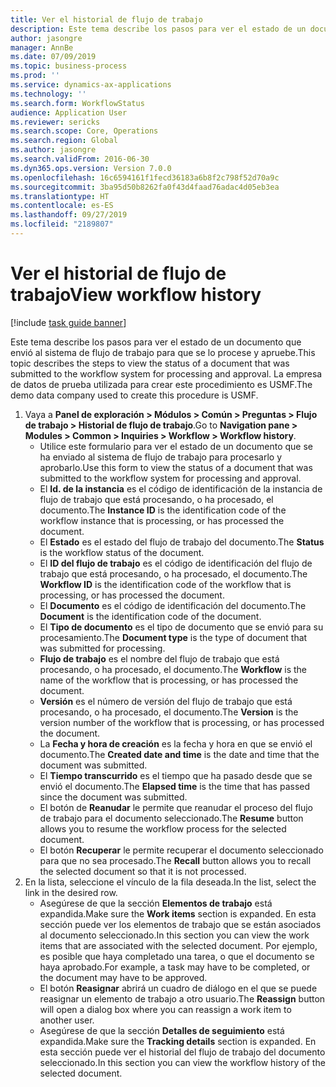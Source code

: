 ```yaml
---
title: Ver el historial de flujo de trabajo
description: Este tema describe los pasos para ver el estado de un documento que envió al sistema de flujo de trabajo para que se lo procese y apruebe.
author: jasongre
manager: AnnBe
ms.date: 07/09/2019
ms.topic: business-process
ms.prod: ''
ms.service: dynamics-ax-applications
ms.technology: ''
ms.search.form: WorkflowStatus
audience: Application User
ms.reviewer: sericks
ms.search.scope: Core, Operations
ms.search.region: Global
ms.author: jasongre
ms.search.validFrom: 2016-06-30
ms.dyn365.ops.version: Version 7.0.0
ms.openlocfilehash: 16c6594161f1fecd36183a6b8f2c798f52d70a9c
ms.sourcegitcommit: 3ba95d50b8262fa0f43d4faad76adac4d05eb3ea
ms.translationtype: HT
ms.contentlocale: es-ES
ms.lasthandoff: 09/27/2019
ms.locfileid: "2189807"
---
```

# <a name="view-workflow-history"></a><span data-ttu-id="818e1-103">Ver el historial de flujo de trabajo</span><span class="sxs-lookup"><span data-stu-id="818e1-103">View workflow history</span></span>

[!include [task guide banner](../../includes/task-guide-banner.md)]

<span data-ttu-id="818e1-104">Este tema describe los pasos para ver el estado de un documento que envió al sistema de flujo de trabajo para que se lo procese y apruebe.</span><span class="sxs-lookup"><span data-stu-id="818e1-104">This topic describes the steps to view the status of a document that was submitted to the workflow system for processing and approval.</span></span> <span data-ttu-id="818e1-105">La empresa de datos de prueba utilizada para crear este procedimiento es USMF.</span><span class="sxs-lookup"><span data-stu-id="818e1-105">The demo data company used to create this procedure is USMF.</span></span>

1. <span data-ttu-id="818e1-106">Vaya a **Panel de exploración > Módulos > Común > Preguntas > Flujo de trabajo > Historial de flujo de trabajo**.</span><span class="sxs-lookup"><span data-stu-id="818e1-106">Go to **Navigation pane > Modules > Common > Inquiries > Workflow > Workflow history**.</span></span>
    - <span data-ttu-id="818e1-107">Utilice este formulario para ver el estado de un documento que se ha enviado al sistema de flujo de trabajo para procesarlo y aprobarlo.</span><span class="sxs-lookup"><span data-stu-id="818e1-107">Use this form to view the status of a document that was submitted to the workflow system for processing and approval.</span></span>  
    - <span data-ttu-id="818e1-108">El **Id. de la instancia** es el código de identificación de la instancia de flujo de trabajo que está procesando, o ha procesado, el documento.</span><span class="sxs-lookup"><span data-stu-id="818e1-108">The **Instance ID** is the identification code of the workflow instance that is processing, or has processed the document.</span></span>  
    - <span data-ttu-id="818e1-109">El **Estado** es el estado del flujo de trabajo del documento.</span><span class="sxs-lookup"><span data-stu-id="818e1-109">The **Status** is the workflow status of the document.</span></span>  
    - <span data-ttu-id="818e1-110">El **ID del flujo de trabajo** es el código de identificación del flujo de trabajo que está procesando, o ha procesado, el documento.</span><span class="sxs-lookup"><span data-stu-id="818e1-110">The **Workflow ID** is the identification code of the workflow that is processing, or has processed the document.</span></span>  
    - <span data-ttu-id="818e1-111">El **Documento** es el código de identificación del documento.</span><span class="sxs-lookup"><span data-stu-id="818e1-111">The **Document** is the identification code of the document.</span></span>  
    - <span data-ttu-id="818e1-112">El **Tipo de documento** es el tipo de documento que se envió para su procesamiento.</span><span class="sxs-lookup"><span data-stu-id="818e1-112">The **Document type** is the type of document that was submitted for processing.</span></span>  
    - <span data-ttu-id="818e1-113">**Flujo de trabajo** es el nombre del flujo de trabajo que está procesando, o ha procesado, el documento.</span><span class="sxs-lookup"><span data-stu-id="818e1-113">The **Workflow** is the name of the workflow that is processing, or has processed the document.</span></span>  
    - <span data-ttu-id="818e1-114">**Versión** es el número de versión del flujo de trabajo que está procesando, o ha procesado, el documento.</span><span class="sxs-lookup"><span data-stu-id="818e1-114">The **Version** is the version number of the workflow that is processing, or has processed the document.</span></span>  
    - <span data-ttu-id="818e1-115">La **Fecha y hora de creación** es la fecha y hora en que se envió el documento.</span><span class="sxs-lookup"><span data-stu-id="818e1-115">The **Created date and time** is the date and time that the document was submitted.</span></span>  
    - <span data-ttu-id="818e1-116">El **Tiempo transcurrido** es el tiempo que ha pasado desde que se envió el documento.</span><span class="sxs-lookup"><span data-stu-id="818e1-116">The **Elapsed time** is the time that has passed since the document was submitted.</span></span>  
    - <span data-ttu-id="818e1-117">El botón de **Reanudar** le permite que reanudar el proceso del flujo de trabajo para el documento seleccionado.</span><span class="sxs-lookup"><span data-stu-id="818e1-117">The **Resume** button allows you to resume the workflow process for the selected document.</span></span>  
    - <span data-ttu-id="818e1-118">El botón **Recuperar** le permite recuperar el documento seleccionado para que no sea procesado.</span><span class="sxs-lookup"><span data-stu-id="818e1-118">The **Recall** button allows you to recall the selected document so that it is not processed.</span></span>   
2. <span data-ttu-id="818e1-119">En la lista, seleccione el vínculo de la fila deseada.</span><span class="sxs-lookup"><span data-stu-id="818e1-119">In the list, select the link in the desired row.</span></span>
    - <span data-ttu-id="818e1-120">Asegúrese de que la sección **Elementos de trabajo** está expandida.</span><span class="sxs-lookup"><span data-stu-id="818e1-120">Make sure the **Work items** section is expanded.</span></span> <span data-ttu-id="818e1-121">En esta sección puede ver los elementos de trabajo que se están asociados al documento seleccionado.</span><span class="sxs-lookup"><span data-stu-id="818e1-121">In this section you can view the work items that are associated with the selected document.</span></span> <span data-ttu-id="818e1-122">Por ejemplo, es posible que haya completado una tarea, o que el documento se haya aprobado.</span><span class="sxs-lookup"><span data-stu-id="818e1-122">For example, a task may have to be completed, or the document may have to be approved.</span></span>  
    - <span data-ttu-id="818e1-123">El botón **Reasignar** abrirá un cuadro de diálogo en el que se puede reasignar un elemento de trabajo a otro usuario.</span><span class="sxs-lookup"><span data-stu-id="818e1-123">The **Reassign** button will open a dialog box where you can reassign a work item to another user.</span></span>  
    - <span data-ttu-id="818e1-124">Asegúrese de que la sección **Detalles de seguimiento** está expandida.</span><span class="sxs-lookup"><span data-stu-id="818e1-124">Make sure the **Tracking details** section is expanded.</span></span> <span data-ttu-id="818e1-125">En esta sección puede ver el historial del flujo de trabajo del documento seleccionado.</span><span class="sxs-lookup"><span data-stu-id="818e1-125">In this section you can view the workflow history of the selected document.</span></span>  

